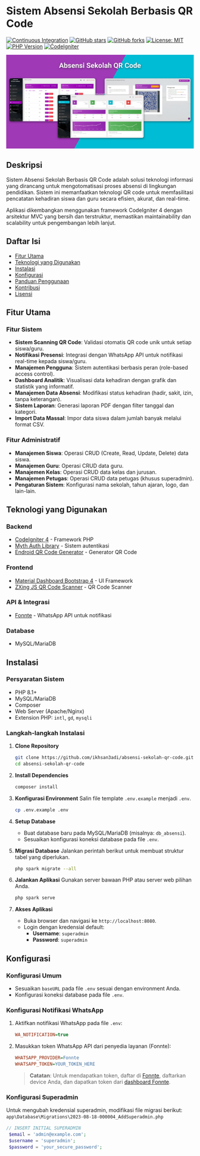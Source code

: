 # Sistem Absensi Sekolah Berbasis QR Code

[![Continuous Integration](https://github.com/ikhsan3adi/absensi-sekolah-qr-code/actions/workflows/ci.yml/badge.svg)](https://github.com/ikhsan3adi/absensi-sekolah-qr-code/actions/workflows/ci.yml)
[![GitHub stars](https://img.shields.io/github/stars/ikhsan3adi/absensi-sekolah-qr-code?style=social)](https://github.com/ikhsan3adi/absensi-sekolah-qr-code/stargazers)
[![GitHub forks](https://img.shields.io/github/forks/ikhsan3adi/absensi-sekolah-qr-code?style=social)](https://github.com/ikhsan3adi/absensi-sekolah-qr-code/network/members)
[![License: MIT](https://img.shields.io/badge/License-MIT-yellow.svg)](https://opensource.org/licenses/MIT)
[![PHP Version](https://img.shields.io/badge/php-%3E%3D8.1-blue.svg)](https://www.php.net/)
[![CodeIgniter](https://img.shields.io/badge/CodeIgniter-4.x-EE4323.svg)](https://codeigniter.com/)

![Preview](./screenshots/hero.png)

## Deskripsi

Sistem Absensi Sekolah Berbasis QR Code adalah solusi teknologi informasi yang dirancang untuk mengotomatisasi proses absensi di lingkungan pendidikan. Sistem ini memanfaatkan teknologi QR code untuk memfasilitasi pencatatan kehadiran siswa dan guru secara efisien, akurat, dan real-time.

Aplikasi dikembangkan menggunakan framework CodeIgniter 4 dengan arsitektur MVC yang bersih dan terstruktur, memastikan maintainability dan scalability untuk pengembangan lebih lanjut.

## Daftar Isi

- [Fitur Utama](#fitur-utama)
- [Teknologi yang Digunakan](#teknologi-yang-digunakan)
- [Instalasi](#instalasi)
- [Konfigurasi](#konfigurasi)
- [Panduan Penggunaan](#panduan-penggunaan)
- [Kontribusi](#kontribusi)
- [Lisensi](#lisensi)

## Fitur Utama

### Fitur Sistem
- **Sistem Scanning QR Code**: Validasi otomatis QR code unik untuk setiap siswa/guru.
- **Notifikasi Presensi**: Integrasi dengan WhatsApp API untuk notifikasi real-time kepada siswa/guru.
- **Manajemen Pengguna**: Sistem autentikasi berbasis peran (role-based access control).
- **Dashboard Analitik**: Visualisasi data kehadiran dengan grafik dan statistik yang informatif.
- **Manajemen Data Absensi**: Modifikasi status kehadiran (hadir, sakit, izin, tanpa keterangan).
- **Sistem Laporan**: Generasi laporan PDF dengan filter tanggal dan kategori.
- **Import Data Massal**: Impor data siswa dalam jumlah banyak melalui format CSV.

### Fitur Administratif
- **Manajemen Siswa**: Operasi CRUD (Create, Read, Update, Delete) data siswa.
- **Manajemen Guru**: Operasi CRUD data guru.
- **Manajemen Kelas**: Operasi CRUD data kelas dan jurusan.
- **Manajemen Petugas**: Operasi CRUD data petugas (khusus superadmin).
- **Pengaturan Sistem**: Konfigurasi nama sekolah, tahun ajaran, logo, dan lain-lain.

## Teknologi yang Digunakan

### Backend
- [CodeIgniter 4](https://github.com/codeigniter4/CodeIgniter4) - Framework PHP
- [Myth Auth Library](https://github.com/lonnieezell/myth-auth) - Sistem autentikasi
- [Endroid QR Code Generator](https://github.com/endroid/qr-code) - Generator QR Code

### Frontend
- [Material Dashboard Bootstrap 4](https://www.creative-tim.com/product/material-dashboard-bs4) - UI Framework
- [ZXing JS QR Code Scanner](https://github.com/zxing-js/library) - QR Code Scanner

### API & Integrasi
- [Fonnte](https://fonnte.com/) - WhatsApp API untuk notifikasi

### Database
- MySQL/MariaDB

## Instalasi

### Persyaratan Sistem
- PHP 8.1+
- MySQL/MariaDB
- Composer
- Web Server (Apache/Nginx)
- Extension PHP: `intl`, `gd`, `mysqli`

### Langkah-langkah Instalasi

1.  **Clone Repository**
    ```bash
    git clone https://github.com/ikhsan3adi/absensi-sekolah-qr-code.git
    cd absensi-sekolah-qr-code
    ```

2.  **Install Dependencies**
    ```bash
    composer install
    ```

3.  **Konfigurasi Environment**
    Salin file template `.env.example` menjadi `.env`.
    ```bash
    cp .env.example .env
    ```

4.  **Setup Database**
    - Buat database baru pada MySQL/MariaDB (misalnya: `db_absensi`).
    - Sesuaikan konfigurasi koneksi database pada file `.env`.

5.  **Migrasi Database**
    Jalankan perintah berikut untuk membuat struktur tabel yang diperlukan.
    ```bash
    php spark migrate --all
    ```

6.  **Jalankan Aplikasi**
    Gunakan server bawaan PHP atau server web pilihan Anda.
    ```bash
    php spark serve
    ```

7.  **Akses Aplikasi**
    - Buka browser dan navigasi ke `http://localhost:8080`.
    - Login dengan kredensial default:
      - **Username**: `superadmin`
      - **Password**: `superadmin`

## Konfigurasi

### Konfigurasi Umum
- Sesuaikan `baseURL` pada file `.env` sesuai dengan environment Anda.
- Konfigurasi koneksi database pada file `.env`.

### Konfigurasi Notifikasi WhatsApp
1.  Aktifkan notifikasi WhatsApp pada file `.env`:
    ```ini
    WA_NOTIFICATION=true
    ```
2.  Masukkan token WhatsApp API dari penyedia layanan (Fonnte):
    ```ini
    WHATSAPP_PROVIDER=Fonnte
    WHATSAPP_TOKEN=YOUR_TOKEN_HERE
    ```
    > **Catatan**: Untuk mendapatkan token, daftar di [Fonnte](https://md.fonnte.com/new/register.php), daftarkan device Anda, dan dapatkan token dari [dashboard Fonnte](https://docs.fonnte.com/token-api-key/).

### Konfigurasi Superadmin
Untuk mengubah kredensial superadmin, modifikasi file migrasi berikut:
`app\Database\Migrations\2023-08-18-000004_AddSuperadmin.php`

```php
// INSERT INITIAL SUPERADMIN
 $email = 'admin@example.com';
 $username = 'superadmin';
 $password = 'your_secure_password';